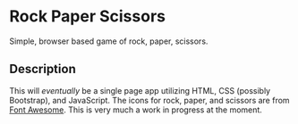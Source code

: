 # Rock Paper Scissors
Simple, browser based game of rock, paper, scissors.

## Description
This will *eventually* be a single page app utilizing HTML, CSS (possibly Bootstrap), and JavaScript.  The icons for rock, paper, and scissors are from [Font Awesome](https://fontawesome.com).  This is very much a work in progress at the moment.
